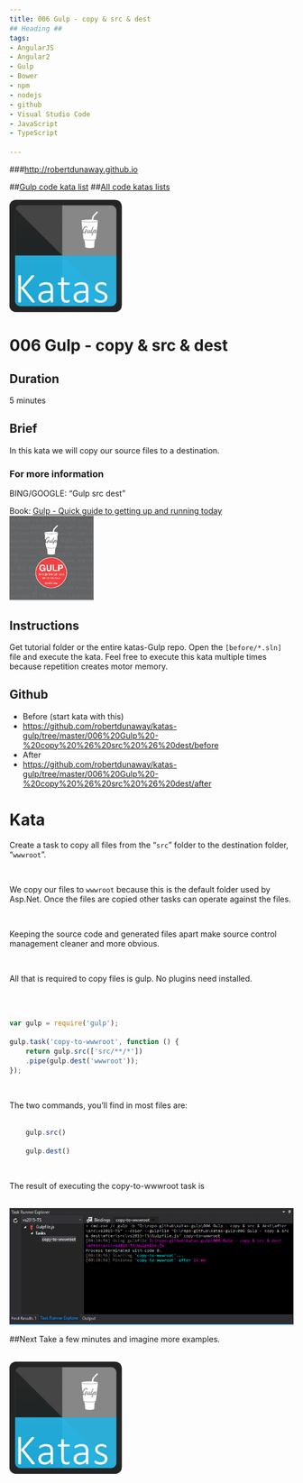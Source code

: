 ```yaml
---
title: 006 Gulp - copy & src & dest
## Heading ##
tags: 
- AngularJS
- Angular2
- Gulp
- Bower
- npm
- nodejs
- github
- Visual Studio Code
- JavaScript
- TypeScript

---
```


###http://robertdunaway.github.io

##[Gulp code kata list](http://mycodekatas.github.io/gulp.html)
##[All code katas lists](http://mycodekatas.github.io/)

 <img src="https://raw.githubusercontent.com/robertdunaway/katas-gulp/master/katas-Gulp-logo.png" alt="Smiley face" height="200" width="200"> 

# 006 Gulp - copy & src & dest

## Duration
5 minutes

## Brief
In this kata we will copy our source files to a destination.

### For more information 
BING/GOOGLE: “Gulp src dest”

Book: 
[Gulp - Quick guide to getting up and running today](http://www.amazon.com/Gulp-Quick-guide-getting-running-ebook/dp/B010NXMFF6/)
<br>
<img src="https://raw.githubusercontent.com/robertdunaway/gulp-book/master/bookcoverimage.PNG" alt="Smiley face" height="150" width="150">



## Instructions
Get tutorial folder or the entire katas-Gulp repo.
Open the `[before/*.sln]` file and execute the kata.
Feel free to execute this kata multiple times because repetition creates motor memory.

## Github
 - Before (start kata with this)
  - https://github.com/robertdunaway/katas-gulp/tree/master/006%20Gulp%20-%20copy%20%26%20src%20%26%20dest/before
 - After
  - https://github.com/robertdunaway/katas-gulp/tree/master/006%20Gulp%20-%20copy%20%26%20src%20%26%20dest/after


# Kata
Create a task to copy all files from the “`src`” folder to the destination folder, “`wwwroot`”.

<br>

We copy our files to `wwwroot` because this is the default folder used by Asp.Net.  Once the files are copied other tasks can operate against the files.

<br>

Keeping the source code and generated files apart make source control management cleaner and more obvious.  

<br>

All that is required to copy files is gulp.  No plugins need installed.

<br>

```typescript

var gulp = require('gulp');

gulp.task('copy-to-wwwroot', function () {
    return gulp.src(['src/**/*'])
    .pipe(gulp.dest('wwwroot'));
});


```

<br>

The two commands, you’ll find in most files are:
<br>
```typescript

    gulp.src()

    gulp.dest()


```
<br>

The result of executing the copy-to-wwwroot task is

<br>

 <img src="https://raw.githubusercontent.com/robertdunaway/katas-gulp/master/006%20Gulp%20-%20copy%20%26%20src%20%26%20dest/1.png">
 

##Next
Take a few minutes and imagine more examples. 

<br>

 <img src="https://raw.githubusercontent.com/robertdunaway/katas-gulp/master/katas-Gulp-logo.png" alt="Smiley face" height="200" width="200"> 